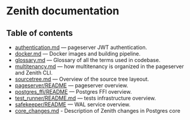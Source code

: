 # Zenith documentation

## Table of contents

- [authentication.md](authentication.md) — pageserver JWT authentication.
- [docker.md](docker.md) — Docker images and building pipeline.
- [glossary.md](glossary.md) — Glossary of all the terms used in codebase.
- [multitenancy.md](multitenancy.md) — how multitenancy is organized in the pageserver and Zenith CLI.
- [sourcetree.md](sourcetree.md) — Overview of the source tree layeout.
- [pageserver/README](/pageserver/README) — pageserver overview.
- [postgres_ffi/README](/libs/postgres_ffi/README) — Postgres FFI overview.
- [test_runner/README.md](/test_runner/README.md) — tests infrastructure overview.
- [safekeeper/README](/safekeeper/README) — WAL service overview.
- [core_changes.md](core_changes.md) - Description of Zenith changes in Postgres core
